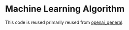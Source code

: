 # Machine Learning Algorithm

This code is reused primarily reused from [openai_general](https://github.com/Rampagy/openai_general).
